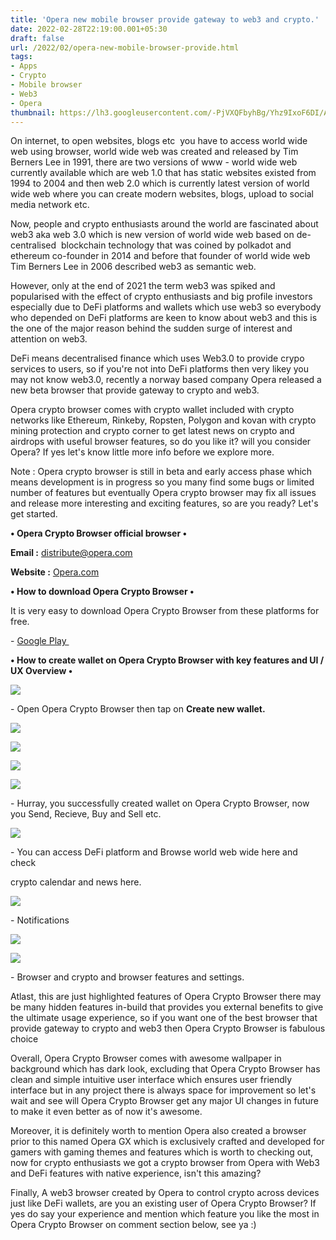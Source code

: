 ```yaml
---
title: 'Opera new mobile browser provide gateway to web3 and crypto.'
date: 2022-02-28T22:19:00.001+05:30
draft: false
url: /2022/02/opera-new-mobile-browser-provide.html
tags: 
- Apps
- Crypto
- Mobile browser
- Web3
- Opera
thumbnail: https://lh3.googleusercontent.com/-PjVXQFbyhBg/Yhz9IxoF6DI/AAAAAAAAJYs/S65Yi_8QrAowjyMwkLFeeZxg58vBGGs1wCNcBGAsYHQ/s1600/1646066975640584-0.png
---
```


  

On internet, to open websites, blogs etc  you have to access world wide web using browser, world wide web was created and released by Tim Berners Lee in 1991, there are two versions of www - world wide web currently available which are web 1.0 that has static websites existed from 1994 to 2004 and then web 2.0 which is currently latest version of world wide web where you can create modern websites, blogs, upload to social media network etc.

  

Now, people and crypto enthusiasts around the world are fascinated about web3 aka web 3.0 which is new version of world wide web based on de-centralised  blockchain technology that was coined by polkadot and ethereum co-founder in 2014 and before that founder of world wide web Tim Berners Lee in 2006 described web3 as semantic web.

  

However, only at the end of 2021 the term web3 was spiked and popularised with the effect of crypto enthusiasts and big profile investors especially due to DeFi platforms and wallets which use web3 so everybody who depended on DeFi platforms are keen to know about web3 and this is the one of the major reason behind the sudden surge of interest and attention on web3.

  

DeFi means decentralised finance which uses Web3.0 to provide crypo services to users, so if you're not into DeFi platforms then very likey you may not know web3.0, recently a norway based company Opera released a new beta browser that provide gateway to crypto and web3.

  

Opera crypto browser comes with crypto wallet included with crypto networks like Ethereum, Rinkeby, Ropsten, Polygon and kovan with crypto mining protection and crypto corner to get latest news on crypto and airdrops with useful browser features, so do you like it? will you consider Opera? If yes let's know little more info before we explore more.

  

Note : Opera crypto browser is still in beta and early access phase which means development is in progress so you many find some bugs or limited number of features but eventually Opera crypto browser may fix all issues and release more interesting and exciting features, so are you ready? Let's get started.

  

**• Opera Crypto Browser official browser •**

**Email :** [distribute@opera.com](mailto:distribute@opera.com)

**Website :** [Opera.com](http://Opera.com)

**• How to download Opera Crypto Browser •**

It is very easy to download Opera Crypto Browser from these platforms for free.

  

\- [Google Play ](https://play.google.com/store/apps/details?id=com.opera.cryptobrowser&hl=en&gl=US&referrer=utm_source=google&utm_medium=organic&utm_term=opera%20crypto%20browser%20app%20store&pcampaignid=APPU_1_8fIcYtauJ4OkptQPnrSL2Ac) 

  

**• How to create wallet on Opera Crypto Browser with key features and UI / UX Overview •**

 **![](https://lh3.googleusercontent.com/-9H5AT6S44aY/Yhz9HyViMVI/AAAAAAAAJYo/obupxgxym-IdVx3fIMfFfXBuZgBYzfA_QCNcBGAsYHQ/s1600/1646066971777928-1.png)** 

\- Open Opera Crypto Browser then tap on **Create new wallet.**

 **![](https://lh3.googleusercontent.com/-TBOcPGZoSSw/Yhz9G2uXTYI/AAAAAAAAJYk/25zsfwQu7PgjjwtqFrZNAS-VETf5_j3vwCNcBGAsYHQ/s1600/1646066967819126-2.png)** 

 ![](https://lh3.googleusercontent.com/-wm1jwYPZ-JI/Yhz9F1ZscXI/AAAAAAAAJYg/645bCzghrfUNrjJBs6t7rMjkaPbdlh6UACNcBGAsYHQ/s1600/1646066964149446-3.png) 

  

 ![](https://lh3.googleusercontent.com/-XNRgy7nVgfo/Yhz9E-AoI9I/AAAAAAAAJYc/Pww0UOpj-a8vXimr6-bujyV8LlSgEhsJACNcBGAsYHQ/s1600/1646066960342880-4.png) 

  

 ![](https://lh3.googleusercontent.com/-kDMAVIxoJ-c/Yhz9D0LusRI/AAAAAAAAJYY/q9wNJ1t8w4M7fmNADOLB_QKXhJdqA06TgCNcBGAsYHQ/s1600/1646066956798089-5.png) 

  

\- Hurray, you successfully created wallet on Opera Crypto Browser, now you Send, Recieve, Buy and Sell etc.  

  

 ![](https://lh3.googleusercontent.com/--StuTC1iAKw/Yhz9DAPaiaI/AAAAAAAAJYU/tNL_IrCLj2IALp72_k5aidDXKFKHTDYJQCNcBGAsYHQ/s1600/1646066952671437-6.png) 

  

\- You can access DeFi platform and Browse world web wide here and check 

crypto calendar and news here.  

  

 ![](https://lh3.googleusercontent.com/-WZ3fTUSj7Cc/Yhz9CGaCjJI/AAAAAAAAJYQ/InDF7lj8EoACKl5z_m1jWkwl2HXo5o8BwCNcBGAsYHQ/s1600/1646066949153340-7.png) 

  

\- Notifications

  

 ![](https://lh3.googleusercontent.com/-4DovJ51G87Y/Yhz9BDKE6_I/AAAAAAAAJYM/9MhU19eRnTkO8hzakL4dFX0nraMntu6rQCNcBGAsYHQ/s1600/1646066945232883-8.png) 

  

 ![](https://lh3.googleusercontent.com/-bUpaOtJrMew/Yhz9ADv5taI/AAAAAAAAJYI/w6Vn-ZmRD2cSuKYJDi27KenmuAuj-qhjgCNcBGAsYHQ/s1600/1646066940746957-9.png) 

  

\- Browser and crypto and browser features and settings.

  

Atlast, this are just highlighted features of Opera Crypto Browser there may be many hidden features in-build that provides you external benefits to give the ultimate usage experience, so if you want one of the best browser that provide gateway to crypto and web3 then Opera Crypto Browser is fabulous choice 

  

Overall, Opera Crypto Browser comes with awesome wallpaper in background which has dark look, excluding that Opera Crypto Browser has clean and simple intuitive user interface which ensures user friendly interface but in any project there is always space for improvement so let's wait and see will Opera Crypto Browser get any major UI changes in future to make it even better as of now it's awesome.

  

Moreover, it is definitely worth to mention Opera also created a browser prior to this named Opera GX which is exclusively crafted and developed for gamers with gaming themes and features which is worth to checking out, now for crypto enthusiasts we got a crypto browser from Opera with Web3 and DeFi features with native experience, isn't this amazing?

  

Finally, A web3 browser created by Opera to control crypto across devices just like DeFi wallets, are you an existing user of Opera Crypto Browser? If yes do say your experience and mention which feature you like the most in Opera Crypto Browser on comment section below, see ya :)